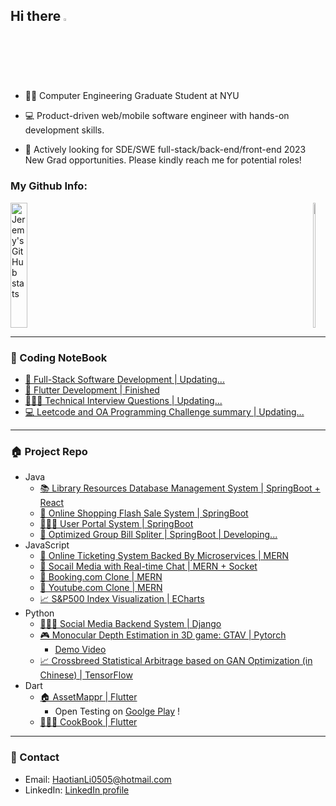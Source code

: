 ## Hi there <img src="https://media.giphy.com/media/hvRJCLFzcasrR4ia7z/giphy.gif" width="2.5%"/>

- 🧑‍🎓 Computer Engineering Graduate Student at NYU

- 💻 Product-driven web/mobile software engineer with hands-on development skills.

- 💼 Actively looking for SDE/SWE full-stack/back-end/front-end 2023 New Grad opportunities. Please kindly reach me for potential roles!

### My Github Info:
<div style="display: flex; justify-content: space-between; flex-direction: row;">
    <div>
        <a href="https://github.com/anuraghazra/github-readme-stats"><img align="center" src="https://github-readme-stats.vercel.app/api?username=JeremyLi17&theme=radical" alt="Jeremy's GitHub stats" width="40%" height="200px"/></a>
    </div>
    <div>
        <a href="https://github.com/anuraghazra/github-readme-stats"><img align="center" src="https://github-readme-stats.vercel.app/api/top-langs/?username=JeremyLi17&hide_progress=true&theme=radical" width="40%" height="200px"/></a>
    </div>
</div>

---
### 📔 Coding NoteBook

- [📔 Full-Stack Software Development | Updating...](https://elemental-trollius-a38.notion.site/Full-Stack-Design-9395a3178f554bf8a69bf2acf137c4c8)
- [📙 Flutter Development | Finished](https://drive.google.com/file/d/1CX9jmRSuGbB0ohGAQR40-tVOvgXBZakv/view?usp=sharing)
- [👨🏻‍💻 Technical Interview Questions | Updating...](https://www.notion.so/Techical-Question-e797f59ab22d4b21bc780c467c513337?pvs=4)
- [💻 Leetcode and OA Programming Challenge summary | Updating...](https://www.notion.so/6d4bf7f827f64fe2acef57e7bd2bd09f?v=cbf8119bdf224c55b3f495261b1880c1&pvs=4)

---
### 🏠 Project Repo
- Java
  - [📚 Library Resources Database Management System | SpringBoot + React](https://github.com/JeremyLi17/Library_Resources_DB_Management_System)
  - [🛒 Online Shopping Flash Sale System | SpringBoot](https://github.com/JeremyLi17/Online_SecKill_System)
  - [🙋🏻‍♂️ User Portal System | SpringBoot](https://github.com/JeremyLi17/UserPortal_System)
  - [🧾 Optimized Group Bill Spliter | SpringBoot | Developing...](https://github.com/JeremyLi17/Social_Media_with_RealTime_Online_Chat)
- JavaScript
  - [🎫 Online Ticketing System Backed By Microservices | MERN](https://github.com/JeremyLi17/Online_Ticketing_Microservices)
  - [💬 Socail Media with Real-time Chat | MERN + Socket](https://github.com/JeremyLi17/Social_Media_with_RealTime_Online_Chat)
  - [🏨 Booking.com Clone | MERN](https://github.com/JeremyLi17/Booking_System)
  - [🎥 Youtube.com Clone | MERN](https://github.com/JeremyLi17/Clone_YouTube)
  - [📈 S&P500 Index Visualization | ECharts](https://github.com/JeremyLi17/SP500_OHLC_Visualization)
- Python
  - [🧑🏻‍💼 Social Media Backend System | Django](https://github.com/JeremyLi17/Online_SecKill_System)
  - [🎮 Monocular Depth Estimation in 3D game: GTAV | Pytorch](https://drive.google.com/file/d/186CO0Hr6ntT5zQ6TCEz-Xnb9Y7u15iex/view?usp=sharing)
    - [Demo Video](https://youtube.com/shorts/JJqnTYTIdRE)
  - [📈 Crossbreed Statistical Arbitrage based on GAN Optimization (in Chinese) | TensorFlow](https://drive.google.com/file/d/1P_lwB6mCoxfhs5YtSsRtyAvJhKla8t1B/view?usp=sharing)
- Dart
  - [🏠 AssetMappr | Flutter](https://github.com/annawangkkk/AssetMappr-Mobile-APP)
    - Open Testing on [Goolge Play](https://play.google.com/store/apps/details?id=com.assetmappr.asset_mappr) !
  - [🧑🏻‍🍳 CookBook | Flutter](https://github.com/JeremyLi17/Favorite_Food)

---
### 📇 Contact
- Email: HaotianLi0505@hotmail.com
- LinkedIn: [LinkedIn profile](https://www.linkedin.com/in/haotian-li-596a6a247/)
